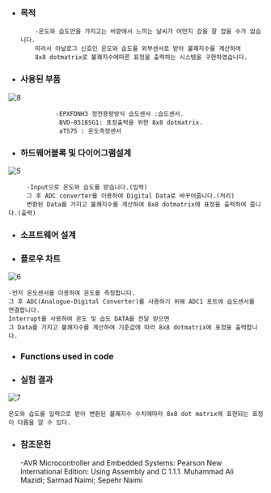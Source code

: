 * ### 목적

          -온도와 습도만을 가지고는 바깥에서 느끼는 날씨가 어떤지 감을 잘 잡을 수가 없습니다.
          따라서 아날로그 신호인 온도와 습도를 외부센서로 받아 불쾌지수를 계산하여 
          8x8 dotmatrix로 불쾌지수에따른 표정을 출력하는 시스템을 구현하였습니다.
 
* ### 사용된 부품

![8](https://user-images.githubusercontent.com/44973398/48904583-31a7e700-eea2-11e8-8f01-8834432acb42.PNG)
                   
                 -EPXFDNH3 정전용량방식 습도센서 :습도센서. 
                  BVD-8518SG1: 표정출력을 위한 8x8 dotmatrix. 
                  aTS75 : 온도측정센서


* ### 하드웨어블록 및 다이어그램설계
 
 ![5](https://user-images.githubusercontent.com/44973398/48904087-abd76c00-eea0-11e8-84a6-837363728a25.png)
         
         -Input으로 온도와 습도를 받습니다.(입력) 
         그 후 ADC converter를 이용하여 Digital Data로 바꾸어줍니다.(처리)
         변환된 Data를 가지고 불쾌지수를 계산하여 8x8 dotmatrix에 표정을 출력하여 줍니다.(출력)

* ### 소프트웨어 설계

* ### 플로우 차트

![6](https://user-images.githubusercontent.com/44973398/48904089-ac700280-eea0-11e8-9ef5-d4cbf0773415.PNG)

    -먼저 온도센서를 이용하여 온도를 측정합니다. 
    그 후 ADC(Analogue-Digital Converter)를 사용하기 위해 ADC1 포트에 습도센서를 연결합니다. 
    Interrupt를 사용하여 온도 및 습도 DATA를 전달 받으면 
    그 Data를 가지고 불쾌지수를 계산하여 기준값에 따라 8x8 dotmatrix에 표정을 출력합니다.
    
* ### Functions used in code

* ### 실험 결과

![7](https://user-images.githubusercontent.com/44973398/48904166-e5a87280-eea0-11e8-8e71-86fb93c5b83f.PNG)

    온도와 습도를 입력으로 받아 변환된 불쾌지수 수치에따라 8x8 dot matrix에 표현되는 표정이 다름을 알 수 있다.

* ### 참조문헌
    -AVR Microcontroller and Embedded Systems: Pearson New International Edition: Using Assembly and C
    1.1.1. Muhammad Ali Mazidi; Sarmad Naimi; Sepehr Naimi
